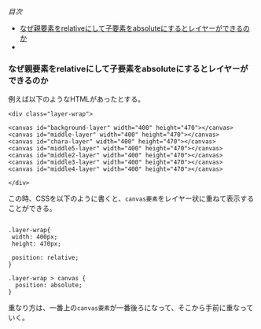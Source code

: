*目次*
* [なぜ親要素をrelativeにして子要素をabsoluteにするとレイヤーができるのか](#なぜ親要素をrelativeにして子要素をabsoluteにするとレイヤーができるのか)
* [](#)

### なぜ親要素をrelativeにして子要素をabsoluteにするとレイヤーができるのか

例えば以下のようなHTMLがあったとする。

```
<div class="layer-wrap">

<canvas id="background-layer" width="400" height="470"></canvas>
<canvas id="middle-layer" width="400" height="470"></canvas>
<canvas id="chara-layer" width="400" height="470"></canvas>
<canvas id="middle5-layer" width="400" height="470"></canvas>
<canvas id="middle2-layer" width="400" height="470"></canvas>
<canvas id="middle3-layer" width="400" height="470"></canvas>
<canvas id="middle4-layer" width="400" height="470"></canvas>

</div>
```

この時、CSSを以下のように書くと、`canvas要素`をレイヤー状に重ねて表示することができる。

```

.layer-wrap{
 width: 400px;
 height: 470px;

 position: relative;
}

.layer-wrap > canvas {
  position: absolute;
}
```
重なり方は、一番上の`canvas要素`が一番後ろになって、そこから手前に重なっていく。



